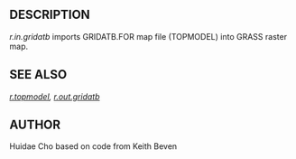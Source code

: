 
## DESCRIPTION

*r.in.gridatb* imports GRIDATB.FOR map file (TOPMODEL) into GRASS
raster map.

## SEE ALSO

*[r.topmodel](r.topmodel.html),
[r.out.gridatb](r.out.gridatb.html)*

## AUTHOR

Huidae Cho based on code from Keith Beven
